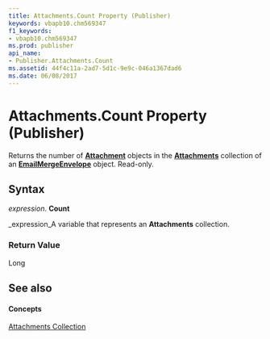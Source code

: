 ```yaml
---
title: Attachments.Count Property (Publisher)
keywords: vbapb10.chm569347
f1_keywords:
- vbapb10.chm569347
ms.prod: publisher
api_name:
- Publisher.Attachments.Count
ms.assetid: 44f4c11a-2ad7-5d1c-9e9c-046a1367dad6
ms.date: 06/08/2017
---
```



# Attachments.Count Property (Publisher)

Returns the number of  **[Attachment](Publisher.Attachment.md)** objects in the **[Attachments](Publisher.Attachments.md)** collection of an **[EmailMergeEnvelope](Publisher.EmailMergeEnvelope.md)** object. Read-only.


## Syntax

 _expression_. **Count**

 _expression_A variable that represents an  **Attachments** collection.


### Return Value

Long


## See also


#### Concepts


 [Attachments Collection](Publisher.Attachments.md)

